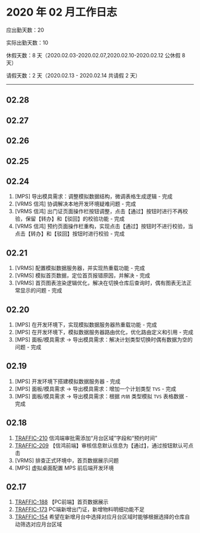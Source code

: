 # 2020 年 02 月工作日志

应出勤天数：20

实际出勤天数：10

休假天数：8 天（2020.02.03-2020.02.07,2020.02.10-2020.02.12 公休假 8 天）

请假天数：2 天（2020.02.13 - 2020.02.14 共请假 2 天）

----

## 02.28

## 02.27

## 02.26

## 02.25

## 02.24

1. [MPS] 导出模具需求：调整模拟数据结构，微调表格生成逻辑 - 完成
2. [VRMS 信鸿] 协调解决本地开发环境疑难问题 - 完成
2. [VRMS 信鸿] 出门证页面操作栏按钮调整，点击【通过】按钮时进行不再校验，保留【转办】和【驳回】的校验功能 - 完成
3. [VRMS 信鸿] 预约页面操作栏重构，实现点击【通过】按钮时不进行校验，当点击【转办】和【驳回】按钮时进行校验 - 完成

## 02.21

1. [VRMS] 配置模拟数据服务器，并实现热重载功能 - 完成
2. [VRMS] 模拟首页数据，定位首页报错原因，并解决 - 完成
3. [VRMS] 首页图表渲染逻辑优化，解决在切换仓库后查询时，偶有图表无法正常显示的问题 - 完成

## 02.20

1. [MPS] 在开发环境下，实现模拟数据服务器热重载功能 - 完成
2. [MPS] 在开发环境下，模拟数据服务器路由优化，优化路由定义和引用 - 完成
3. [MPS] 面板/模具需求 -> 导出模具需求：解决计划类型切换时偶有数据为空的问题 - 完成

## 02.19

1. [MPS] 开发环境下搭建模拟数据服务器 - 完成
2. [MPS] 面板/模具需求 -> 导出模具需求：增加一个计划类型 `TVS` - 完成
3. [MPS] 面板/模具需求 -> 导出模具需求：根据 `内销` 类型模拟 `TVS` 表格数据 - 完成

## 02.18

1. [TRAFFIC-210](http://jira.hisense.com/browse/TRAFFIC-210) 信鸿端审批需添加“月台区域”字段和“预约时间”
2. [TRAFFIC-209](http://jira.hisense.com/browse/TRAFFIC-209) 【信鸿前端】审核信息默认信息为【通过】，通过按钮默认可点击
3. [VRMS] 排查正式环境中，首页数据展示问题
4. [MPS] 虚拟桌面配置 MPS 前后端开发环境

## 02.17

1. [TRAFFIC-188](http://jira.hisense.com/browse/TRAFFIC-188) 【PC前端】首页数据展示
2. [TRAFFIC-173](http://jira.hisense.com/browse/TRAFFIC-173) PC端新增出门证，新增物料明细功能不足
3. [TRAFFIC-154](http://jira.hisense.com/browse/TRAFFIC-154) 希望在新增月台中选择对应月台区域时能够根据选择的仓库自动筛选对应月台区域
